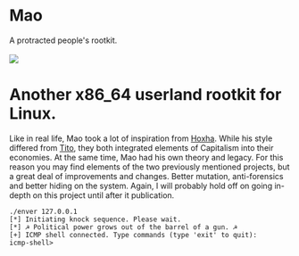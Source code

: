 # Mao
A protracted people's rootkit.<br><br>
<img src="https://i.redd.it/4pwkibrp0uq91.jpg" />

# Another x86_64 userland rootkit for Linux.
Like in real life, Mao took a lot of inspiration from <a href="https://github.com/mephistolist/hoxha">Hoxha</a>. While his style differed from <a href="https://github.com/mephistolist/tito">Tito</a>, they both integrated elements of Capitalism into their economies. At the same time, Mao had his own theory and legacy. For this reason you may find elements of the two previously mentioned projects, but a great deal of improvements and changes. Better mutation, anti-forensics and better hiding on the system. Again, I will probably hold off on going in-depth on this project until after it publication. 



```
./enver 127.0.0.1
[*] Initiating knock sequence. Please wait.
[*] ☭ Political power grows out of the barrel of a gun. ☭
[+] ICMP shell connected. Type commands (type 'exit' to quit):
icmp-shell>
```
